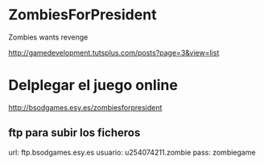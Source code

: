 ZombiesForPresident
===================

Zombies wants revenge


http://gamedevelopment.tutsplus.com/posts?page=3&view=list


Delplegar el juego online
=========================

http://bsodgames.esy.es/zombiesforpresident

ftp para subir los ficheros
---------------------------
url: ftp.bsodgames.esy.es
usuario: u254074211.zombie
pass: zombiegame
